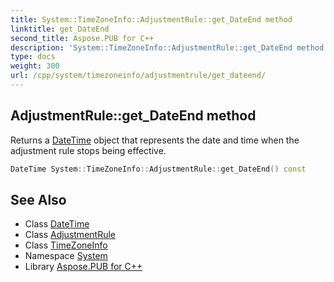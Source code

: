 ```yaml
---
title: System::TimeZoneInfo::AdjustmentRule::get_DateEnd method
linktitle: get_DateEnd
second_title: Aspose.PUB for C++
description: 'System::TimeZoneInfo::AdjustmentRule::get_DateEnd method. Returns a DateTime object that represents the date and time when the adjustment rule stops being effective in C++.'
type: docs
weight: 300
url: /cpp/system/timezoneinfo/adjustmentrule/get_dateend/
---
```

## AdjustmentRule::get_DateEnd method


Returns a [DateTime](../../../datetime/) object that represents the date and time when the adjustment rule stops being effective.

```cpp
DateTime System::TimeZoneInfo::AdjustmentRule::get_DateEnd() const
```

## See Also

* Class [DateTime](../../../datetime/)
* Class [AdjustmentRule](../)
* Class [TimeZoneInfo](../../)
* Namespace [System](../../../)
* Library [Aspose.PUB for C++](../../../../)
